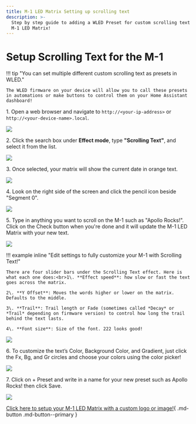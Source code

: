 ```yaml
---
title: M-1 LED Matrix Setting up scrolling text
description: >-
  Step by step guide to adding a WLED Preset for custom scrolling text on the
  M-1 LED Matrix!
---
```

# Setup Scrolling Text for the M-1

!!! tip "You can set multiple different custom scrolling text as presets in WLED."

    The WLED firmware on your device will allow you to call these presets in automations or make buttons to control them on your Home Assistant dashboard!

1\. Open a web browser and navigate to `http://<your-ip-address>` or `http://<your-device-name>.local`.

![](../../../assets/m-1-wled-gui.png)

2\. Click the search box under **Effect mode**, type **"Scrolling Text"**, and select it from the list.

![](../../../assets/m-1-wled-choose-scrolling-text.png)

3\. Once selected, your matrix will show the current date in orange text.

![](../../../assets/m-1-scrolling-text-stock-text.jpg)

4\. Look on the right side of the screen and click the pencil icon beside "Segment 0".

![](../../../assets/m-1-wled-scrolling-text-edit-segment-name.png)

5\. Type in anything you want to scroll on the M-1 such as "Apollo Rocks!". Click on the Check button when you're done and it will update the M-1 LED Matrix with your new text.

![](../../../assets/m-1-wled-scrolling-text-check-box-to-save-scrolling-text.png)

!!! example inline "Edit settings to fully customize your M-1 with Scrolling Text!"

    There are four slider bars under the Scrolling Text effect. Here is what each one does:<br>1\. **Effect speed**: how slow or fast the text goes across the matrix.

    2\. **Y Offset**: Moves the words higher or lower on the matrix. Defaults to the middle.

    3\. **Trail**: Trail length or Fade (sometimes called *Decay* or *Trail* depending on firmware version) to control how long the trail behind the text lasts.

    4\. **Font size**: Size of the font. 222 looks good!

![](../../../assets/m-1-wled-scrolling-text-effect-sliders.png)

6\. To customize the text’s Color, Background Color, and Gradient, just click the Fx, Bg, and Gr circles and choose your colors using the color picker!

![](../../../assets/m-1-matrix-scrolling-text-example-fx-bg-gr-gif.gif)

7\. Click on + Preset and write in a name for your new preset such as Apollo Rocks! then click Save.

![](../../../assets/m-1-matrix-scrolling-text-example-preset-save.gif)

[Click here to setup your M-1 LED Matrix with a custom logo or image!](https://wiki.apolloautomation.com/products/m1/examples/create-logo-image/){ .md-button .md-button--primary }